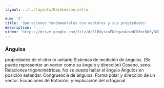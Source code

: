 ```yaml
---
layout: ../../layouts/BaseLesson.astro

num: '2'
title: 'Operaciones fundamentales con vectores y sus propiedades'
description: '...'
video: 'https://drive.google.com/file/d/1lR8yixoFN9cpzuUowdCGBnr00fyOCkv2/preview'
---
```


### Ángulos

propiedades de el círculo unitario
Sistemas de medición de ángulos. (Se puede representar un vector como su ángulo y dirección)
Coseno, seno. Relaciones trigonométricas.
No se puede hallar el ángulo
Ángulos en posición estándar. Congruencia de ángulos.
Forma polar y dirección de un vector.
Ecuaciones de Rotación. y explicación del ortogonal
